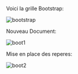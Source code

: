Voici la grille Bootstrap:

![bootstrap](https://cloud.githubusercontent.com/assets/10654877/13840917/fdbbfbe2-ec25-11e5-822e-53738fd58340.jpg)

Nouveau Document:

![boot1](https://cloud.githubusercontent.com/assets/10654877/13840929/0c7ad7ac-ec26-11e5-9a6f-2f43631c8134.jpg)

Mise en place des reperes:

![boot2](https://cloud.githubusercontent.com/assets/10654877/13845165/74cd9084-ec3e-11e5-99b9-b7a3e776d1c5.jpg)



